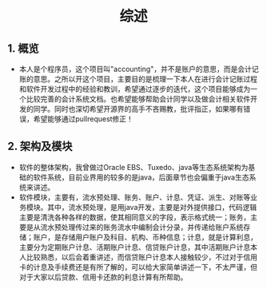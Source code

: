 # <center>综述</center>
## 1. 概览
* 本人是个程序员，这个项目叫"accounting"，并不是账户的意思，而是会计记账的意思。之所以开这个项目，主要目的是梳理一下本人在进行会计记账过程和软件开发过程中的经验和教训，希望通过逐步的迭代，这个项目能够成为一个比较完善的会计系统文档。也希望能够帮助会计同学以及做会计相关软件开发的同学。同时也深切希望开源界的高手不吝赐教，批评指正，如果哪有错误，希望能够通过pullrequest修正！


## 2. 架构及模块
* 软件的整体架构，我曾做过Oracle EBS、Tuxedo、java等生态系统架构为基础的软件系统，目前业界用的较多的是java，后面章节也会偏重于java生态系统来讲述。
* 软件模块，主要有，流水预处理、账务、账户、计息、凭证、派生、对账等业务模块。其中，流水预处理，是用java开发，主要是对外提供接口，代码逻辑主要是清洗各种各样的数据，使其相同意义的字段，表示格式统一；账务，主要是从流水预处理传过来的账务流水中编制会计分录，并传递给账户系统存储；账户，是存储用户账户及科目、机构、币种信息；计息，就是计算利息，主要分为定期账户计息、活期账户计息、信贷账户计息，其中活期账户计息本人比较熟悉，以后会着重讲述，而信贷账户计息本人接触较少，不过对于信用卡的计息及手续费还是有所了解的，可以给大家简单讲述一下，不太严谨，但对于大家以后贷款、信用卡还款的利息计算有所帮助。